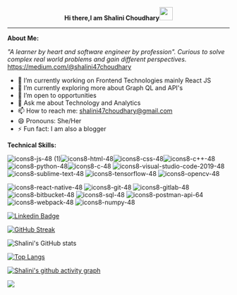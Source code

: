 <p align="center" ><b>Hi there,I am Shalini Choudhary</b><img src="https://raw.githubusercontent.com/MartinHeinz/MartinHeinz/master/wave.gif" width="30px"></p>
<hr/>

**About Me:**

_"A learner by heart and software engineer by profession".
Curious to solve complex real world problems and gain different perspectives._
https://medium.com/@shalini47choudhary

- 🔭 I’m currently working on Frontend Technologies mainly React JS
- 🌱 I’m currently exploring more about Graph QL and API's
- 🤔 I’m open to opportunities
- 💬 Ask me about Technology and Analytics
- 📫 How to reach me: shalini47choudhary@gmail.com
- 😄 Pronouns: She/Her
- ⚡ Fun fact: I am also a blogger


**Technical Skills:**


![icons8-js-48 (1)](https://user-images.githubusercontent.com/60210475/142721027-93e09bb5-061d-4cd6-b522-3430508913cc.png)![icons8-html-48](https://user-images.githubusercontent.com/60210475/142721315-4f6e88a9-61d6-4781-9fd7-6c2b8c965653.png)![icons8-css-48](https://user-images.githubusercontent.com/60210475/142721352-6d93d07f-a61b-46ea-816d-2b1d7c8578c8.png)![icons8-c++-48](https://user-images.githubusercontent.com/60210475/142721426-312c6652-ca22-4d1b-9f94-7f3cee70f9d4.png)![icons8-python-48](https://user-images.githubusercontent.com/60210475/142721557-dadf2e02-dfd5-4797-9b93-62b4b8207610.png)![icons8-c-48](https://user-images.githubusercontent.com/60210475/142721787-a1345568-719b-4a49-add4-0812c889d224.png)
![icons8-visual-studio-code-2019-48](https://user-images.githubusercontent.com/60210475/142722106-439a95ca-7227-4cb8-a3bf-1cb9d28fd6c0.png)
![icons8-sublime-text-48](https://user-images.githubusercontent.com/60210475/142722122-55efe010-9f73-42b1-9be9-7d8705a29d6a.png)
![icons8-tensorflow-48](https://user-images.githubusercontent.com/60210475/142722170-4f51044e-9923-4c19-bd04-483e54dd5594.png)
![icons8-opencv-48](https://user-images.githubusercontent.com/60210475/142722201-49b05d50-1dc1-41fb-b222-5ad1426c4155.png)

![icons8-react-native-48](https://user-images.githubusercontent.com/60210475/142722280-aab3aa80-b3c6-4ce2-9542-97776ece3725.png)
![icons8-git-48](https://user-images.githubusercontent.com/60210475/142722347-3d98d47b-ebe3-4cf4-8870-f0b6e6d66d65.png)
![icons8-gitlab-48](https://user-images.githubusercontent.com/60210475/142722389-ecaa98a3-663b-417f-9cc2-ddb88713bcee.png)
![icons8-bitbucket-48](https://user-images.githubusercontent.com/60210475/142722425-b0667d78-dd2c-42ef-9dea-97b1790398fb.png)
![icons8-sql-48](https://user-images.githubusercontent.com/60210475/142722491-ae9bfa28-a490-4d50-a0b8-c84cab5abe82.png)
![icons8-postman-api-64](https://user-images.githubusercontent.com/60210475/152476476-e5b774a6-9c1a-47f8-a5e5-3c03a8c3ad12.png)
![icons8-webpack-48](https://user-images.githubusercontent.com/60210475/152476656-54e8e425-d7ed-4afd-b23f-f51d72a2b5ee.png)
![icons8-numpy-48](https://user-images.githubusercontent.com/60210475/152477086-38091106-683a-45e0-a589-d02c1db662a4.png)





 [![Linkedin Badge](https://img.shields.io/badge/-LinkedIn-0e76a8?style=plastic&logo=linkedIn)](https://www.linkedin.com/in/shalini9ch/)



[![GitHub Streak](https://github-readme-streak-stats.herokuapp.com/?user=shalini47ch&theme=synthwave)](https://git.io/streak-stats)


![Shalini's GitHub stats](https://github-readme-stats.vercel.app/api?username=shalini47ch&show_icons=true&theme=radical)

[![Top Langs](https://github-readme-stats.vercel.app/api/top-langs/?username=shalini47ch&layout=compact)](https://github.com/shalini47ch/github-readme-stats)





[![Shalini's github activity graph](https://activity-graph.herokuapp.com/graph?username=shalini47ch)](https://github.com/shalini47ch/github-readme-activity-graph)





![](https://visitor-badge.laobi.icu/badge?page_id=shalini47ch.shalini47ch)












 
















